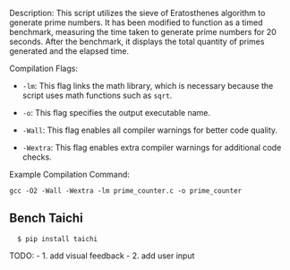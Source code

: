 

Description:
This script utilizes the sieve of Eratosthenes algorithm to generate prime numbers. It has been modified to function as a timed benchmark, measuring the time taken to generate prime numbers for 20 seconds. After the benchmark, it displays the total quantity of primes generated and the elapsed time.

Compilation Flags:
- `-lm`: This flag links the math library, which is necessary because the script uses math functions such as `sqrt`.

- `-o`: This flag specifies the output executable name.
- `-Wall`: This flag enables all compiler warnings for better code quality.
- `-Wextra`: This flag enables extra compiler warnings for additional code checks.

Example Compilation Command:
```
gcc -O2 -Wall -Wextra -lm prime_counter.c -o prime_counter
```

## Bench Taichi
      $ pip install taichi

TODO: 
      - 1. add visual feedback
      - 2. add user input
